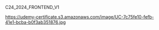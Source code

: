 C24_2024_FRONTEND_V1

https://udemy-certificate.s3.amazonaws.com/image/UC-7c75fe10-fefb-41e1-bcba-b0f3ab351876.jpg
